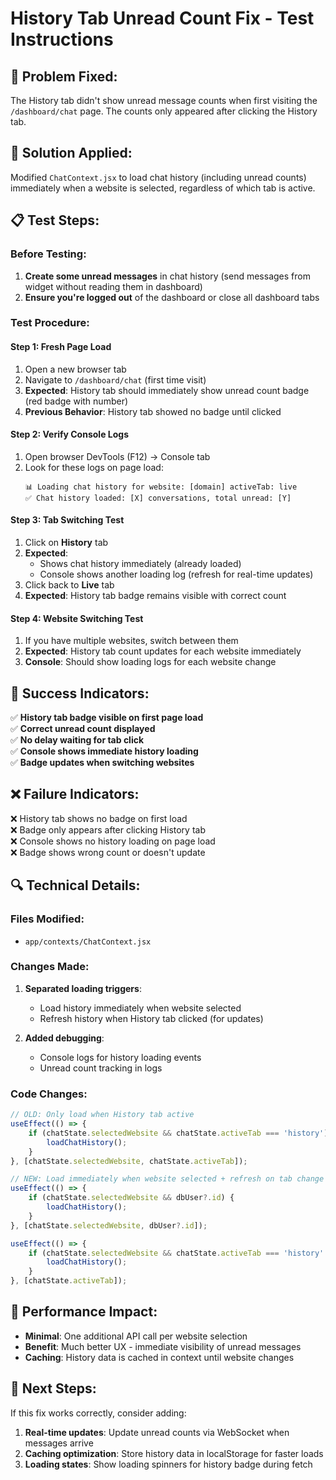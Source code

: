 # History Tab Unread Count Fix - Test Instructions

## 🐛 **Problem Fixed:**
The History tab didn't show unread message counts when first visiting the `/dashboard/chat` page. The counts only appeared after clicking the History tab.

## 🔧 **Solution Applied:**
Modified `ChatContext.jsx` to load chat history (including unread counts) immediately when a website is selected, regardless of which tab is active.

## 📋 **Test Steps:**

### Before Testing:
1. **Create some unread messages** in chat history (send messages from widget without reading them in dashboard)
2. **Ensure you're logged out** of the dashboard or close all dashboard tabs

### Test Procedure:

#### **Step 1: Fresh Page Load**
1. Open a new browser tab
2. Navigate to `/dashboard/chat` (first time visit)
3. **Expected**: History tab should immediately show unread count badge (red badge with number)
4. **Previous Behavior**: History tab showed no badge until clicked

#### **Step 2: Verify Console Logs**
1. Open browser DevTools (F12) → Console tab
2. Look for these logs on page load:
   ```
   📊 Loading chat history for website: [domain] activeTab: live
   ✅ Chat history loaded: [X] conversations, total unread: [Y]
   ```

#### **Step 3: Tab Switching Test**
1. Click on **History** tab
2. **Expected**: 
   - Shows chat history immediately (already loaded)
   - Console shows another loading log (refresh for real-time updates)
3. Click back to **Live** tab
4. **Expected**: History tab badge remains visible with correct count

#### **Step 4: Website Switching Test**
1. If you have multiple websites, switch between them
2. **Expected**: History tab count updates for each website immediately
3. **Console**: Should show loading logs for each website change

## 🎯 **Success Indicators:**

✅ **History tab badge visible on first page load**  
✅ **Correct unread count displayed**  
✅ **No delay waiting for tab click**  
✅ **Console shows immediate history loading**  
✅ **Badge updates when switching websites**  

## ❌ **Failure Indicators:**

❌ History tab shows no badge on first load  
❌ Badge only appears after clicking History tab  
❌ Console shows no history loading on page load  
❌ Badge shows wrong count or doesn't update  

## 🔍 **Technical Details:**

### **Files Modified:**
- `app/contexts/ChatContext.jsx`

### **Changes Made:**
1. **Separated loading triggers**: 
   - Load history immediately when website selected
   - Refresh history when History tab clicked (for updates)

2. **Added debugging**:
   - Console logs for history loading events
   - Unread count tracking in logs

### **Code Changes:**
```javascript
// OLD: Only load when History tab active
useEffect(() => {
    if (chatState.selectedWebsite && chatState.activeTab === 'history') {
        loadChatHistory();
    }
}, [chatState.selectedWebsite, chatState.activeTab]);

// NEW: Load immediately when website selected + refresh on tab change
useEffect(() => {
    if (chatState.selectedWebsite && dbUser?.id) {
        loadChatHistory();
    }
}, [chatState.selectedWebsite, dbUser?.id]);

useEffect(() => {
    if (chatState.selectedWebsite && chatState.activeTab === 'history' && dbUser?.id) {
        loadChatHistory();
    }
}, [chatState.activeTab]);
```

## 🚀 **Performance Impact:**
- **Minimal**: One additional API call per website selection
- **Benefit**: Much better UX - immediate visibility of unread messages
- **Caching**: History data is cached in context until website changes

## 🔄 **Next Steps:**
If this fix works correctly, consider adding:
1. **Real-time updates**: Update unread counts via WebSocket when messages arrive
2. **Caching optimization**: Store history data in localStorage for faster loads
3. **Loading states**: Show loading spinners for history badge during fetch